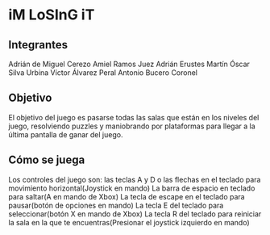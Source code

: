 # iM LoSInG iT
## Integrantes
Adrián de Miguel Cerezo
Amiel Ramos Juez
Adrián Erustes Martín
Óscar Silva Urbina
Víctor Álvarez Peral
Antonio Bucero Coronel
## Objetivo
El objetivo del juego es pasarse todas las salas que están en los niveles del juego, resolviendo puzzles y maniobrando por plataformas para llegar a la última pantalla de ganar del juego.
## Cómo se juega
Los controles del juego son:
las teclas A y D o las flechas en el teclado para movimiento horizontal(Joystick en mando)
La barra de espacio en teclado para saltar(A en mando de Xbox)
La tecla de escape en el teclado para pausar(botón de opciones en mando)
La tecla E del teclado para seleccionar(botón X en mando de Xbox)
La tecla R del teclado para reiniciar la sala en la que te encuentras(Presionar el joystick izquierdo en mando)
